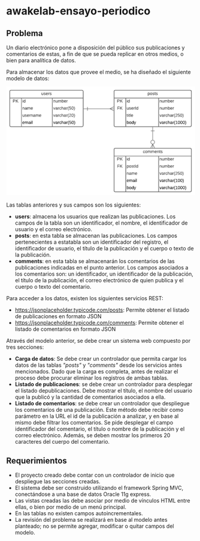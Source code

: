 # awakelab-ensayo-periodico

## Problema

Un diario electrónico pone a disposición del público sus publicaciones y comentarios de estas, a fin de que se pueda replicar en otros medios, o bien para analítica de datos.

Para almacenar los datos que provee el medio, se ha diseñado el siguiente modelo de datos:

![Modelo](images/model.png)

Las tablas anteriores y sus campos son los siguientes:
 * **users**: almacena los usuarios que realizan las publicaciones. Los campos de la tabla son un identificador, el nombre, el identificador de usuario y el correo electrónico.
 * **posts**: en esta tabla se almacenan las publicaciones. Los campos pertenecientes a estatabla son un identificador del registro, el identificador de usuario, el título de la publicación y el cuerpo o texto de la publicación.
 * **comments**: en esta tabla se almacenarán los comentarios de las publicaciones indicadas en el punto anterior. Los campos asociados a los comentarios son: un identificador, un identificador de la publicación, el título de la publicación, el correo electrónico de quien publica y el cuerpo o texto del comentario.

Para acceder a los datos, existen los siguientes servicios REST:

 * https://jsonplaceholder.typicode.com/posts: Permite obtener el listado de publicaciones en formato JSON
 * https://jsonplaceholder.typicode.com/comments: Permite obtener el listado de comentarios en formato JSON

Através del modelo anterior, se debe crear un sistema web compuesto por tres secciones:

 * **Carga de datos**: Se debe crear un controlador que permita cargar los datos de las tablas *"posts"* y *"comments"* desde los servicios antes mencionados. Dado que la carga es completa, antes de realizar el proceso debe procurar eliminar los registros de ambas tablas.
 * **Listado de publicaciones**: se debe crear un controlador para desplegar el listado depublicaciones. Debe mostrar el título, el nombre del usuario que la publicó y la cantidad de comentarios asociados a ella.
 * **Listado de comentarios**: se debe crear un controlador que despliegue los comentarios de una publicación. Este método debe recibir como parámetro en la URL el id de la publicación a analizar, y en base al mismo debe filtrar los comentarios. Se pide desplegar el campo identificador del comentario, el título o nombre de la publicación y el correo electrónico. Además,  se deben mostrar los primeros 20 caracteres del cuerpo del comentario.

## Requerimientos

 * El proyecto creado debe contar con un controlador de inicio que despliegue las secciones creadas.
 * El sistema debe ser construido utilizando el framework Spring MVC, conectándose a una base de datos Oracle 11g express.
 * Las vistas creadas las debe asociar por medio de vínculos HTML entre ellas, o bien por medio de un menú principal.
 * En las tablas no existen campos autoincrementales.
 * La revisión del problema se realizará en base al modelo antes planteado; no se permite agregar, modificar o quitar campos del modelo.
